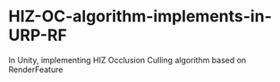 # HIZ-OC-algorithm-implements-in-URP-RF
In Unity, implementing HIZ Occlusion Culling algorithm based on RenderFeature
